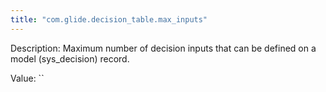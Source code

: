 ```yaml
---
title: "com.glide.decision_table.max_inputs"
---
```


Description: Maximum number of decision inputs that can be defined on a model (sys_decision) record. 

Value: ``